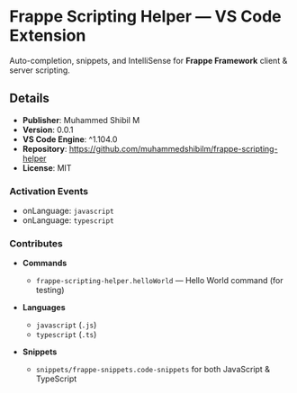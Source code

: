 # Frappe Scripting Helper — VS Code Extension

Auto-completion, snippets, and IntelliSense for **Frappe Framework** client & server scripting.

## Details

- **Publisher**: Muhammed Shibil M  
- **Version**: 0.0.1  
- **VS Code Engine**: ^1.104.0  
- **Repository**: https://github.com/muhammedshibilm/frappe-scripting-helper  
- **License**: MIT  

### Activation Events

- onLanguage: `javascript`  
- onLanguage: `typescript`  

### Contributes

- **Commands**  
  - `frappe-scripting-helper.helloWorld` — Hello World command (for testing)  

- **Languages**  
  - `javascript` (`.js`)  
  - `typescript` (`.ts`)  

- **Snippets**  
  - `snippets/frappe-snippets.code-snippets` for both JavaScript & TypeScript  
